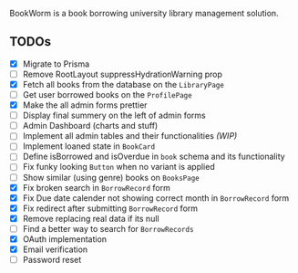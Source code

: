 BookWorm is a book borrowing university library management solution.

## TODOs

- [x] Migrate to Prisma
- [ ] Remove RootLayout suppressHydrationWarning prop
- [x] Fetch all books from the database on the `LibraryPage`
- [ ] Get user borrowed books on the `ProfilePage`
- [x] Make the all admin forms prettier
- [ ] Display final summery on the left of admin forms
- [ ] Admin Dashboard (charts and stuff)
- [ ] Implement all admin tables and their functionalities _(WIP)_
- [ ] Implement loaned state in `BookCard`
- [ ] Define isBorrowed and isOverdue in `book` schema and its functionality
- [ ] Fix funky looking `Button` when no variant is applied
- [ ] Show similar (using genre) books on `BooksPage`
- [x] Fix broken search in `BorrowRecord` form
- [x] Fix Due date calender not showing correct month in `BorrowRecord` form
- [x] Fix redirect after submitting `BorrowRecord` form
- [x] Remove replacing real data if its null
- [ ] Find a better way to search for `BorrowRecords`
- [x] OAuth implementation
- [x] Email verification
- [ ] Password reset

